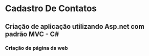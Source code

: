 # Cadastro De Contatos
## Criação de aplicação utilizando Asp.net com padrão MVC - C#

### Criação de página da web
